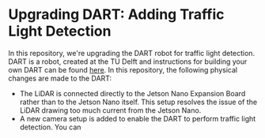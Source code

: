 # Upgrading DART: Adding Traffic Light Detection

In this repository, we're upgrading the DART robot for traffic light detection. DART is a robot, created at the TU Delft and instructions for building your own DART can be found [here](https://github.com/Lorenzo-Lyons/DART). 
In this repository, the following physical changes are made to the DART:
+ The LiDAR is connected directly to the Jetson Nano Expansion Board rather than to the Jetson Nano itself. This setup resolves the issue of the LiDAR drawing too much current from the Jetson Nano.
+ A new camera setup is added to enable the DART to perform traffic light detection.
You can 
